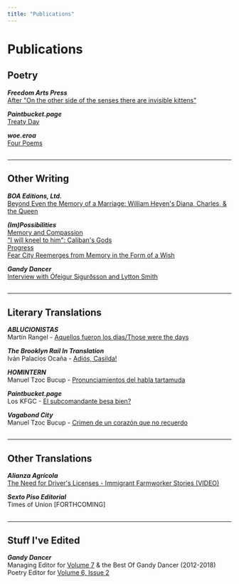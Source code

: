 ```yaml
---
title: "Publications"
---
```


# Publications

## Poetry
***Freedom Arts Press***  
[After "On the other side of the senses there are invisible kittens"](https://freedomartspress.com/post/614764834436923392/after-on-the-other-side-of-the-senses-there-are "After 'On the other side of the senses there are invisible kittens'")  

***Paintbucket.page***  
[Treaty Day](https://paintbucket.page/live-ammo-round/2019/10/05/treaty-day.html "Treaty Day")  

***woe.eroa***  
[Four Poems](https://www.woeeroa.com/features/noah-mazer-4-poems "Four Poems")  

##
---

## Other Writing
***BOA Editions, Ltd.***  
[Beyond Even the Memory of a Marriage: William Heyen's Diana, Charles, & the Queen](https://www.boaeditions.org/blogs/main/exploring-the-backlist-charles-diana-the-queen "Beyond Even the Memory of a Marriage: William Heyen's Diana, Charles, & the Queen")

***(Im)Possibilities***  
[Memory and Compassion](https://morrison.sunygeneseoenglish.org/2019/05/14/memory-and-compassion/ "Memory and Compassion")  
["I will kneel to him": Caliban's Gods](https://morrison.sunygeneseoenglish.org/2018/05/02/i-will-kneel-to-him-calibans-gods/ "'I will kneel to him': Caliban's Gods")    
[Progress](https://morrison.sunygeneseoenglish.org/2019/03/04/progress/ "Progress")  
[Fear City Reemerges from Memory in the Form of a Wish](https://morrison.sunygeneseoenglish.org/2018/04/03/fear-city-reemerges-from-memory-in-the-form-of-a-wish/ "Fear City Reemerges from Memory in the Form of a Wish")

***Gandy Dancer***  
[Interview with Ófeigur Sigurðsson and Lytton Smith](https://www.gandydancer.org/volume-7-interview/ "Interview with Ófeigur Sigurðsson and Lytton Smith")  

##
---
## Literary Translations
***ABLUCIONISTAS***  
Martín Rangel - [Aquellos fueron los días/Those were the days](https://ablucionistas.com/aquellos-fueron-los-dias-those-were-the-days-%c2%b7eng-esp%c2%b7-martin-rangel/ "Aquellos fueron los días/Those were the days")

***The Brooklyn Rail In Translation***  
Iván Palacios Ocaña - [Adiós, Casilda!](https://intranslation.brooklynrail.org/spanish/adios-casilda/%22 "Adiós, Casilda!") 

***HOMINTERN***  
Manuel Tzoc Bucup - [Pronunciamientos del habla tartamuda](https://homintern.soy/posts/pronunciamientos.html "Pronunciamientos del habla tartamuda")  

***Paintbucket.page***  
Los KFGC - [El subcomandante besa bien?](https://paintbucket.page/big-ebooks-money/2019/11/01/el-subcomandante.html "El subcomandante besa bien?")

***Vagabond City***  
Manuel Tzoc Bucup - [Crimen de un corazón que no recuerdo](https://vagabondcitylit.com/2020/01/13/manuel-tzoc-bucap-translated-by-noah-mazer/ "Crimen de un corazón que no recuerdo")

##
---

## Other Translations


***Alianza Agrícola***  
[The Need for Driver's Licenses - Immigrant Farmworker Stories (VIDEO)](https://www.youtube.com/watch?v=NN08klTv7e0 "The Need for Driver's Licenses")   


***Sexto Piso Editorial***  
Times of Union [FORTHCOMING]

##
---

## Stuff I've Edited
***Gandy Dancer***  
Managing Editor for [Volume 7](https://www.gandydancer.org/archives/vol-7/ "Volume 7") & the Best Of Gandy Dancer (2012-2018)  
Poetry Editor for [Volume 6, Issue 2](https://www.gandydancer.org/archives/vol-6-no-2-2/ "Volume 6, Issue 2")  